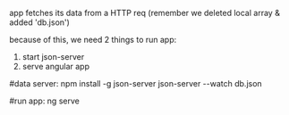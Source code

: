 app fetches its data from a HTTP req
(remember we deleted local array & added 'db.json')

because of this, we need 2 things to run app:

1. start json-server
2. serve angular app

#data server:
npm install -g json-server
json-server --watch db.json

#run app:
ng serve
